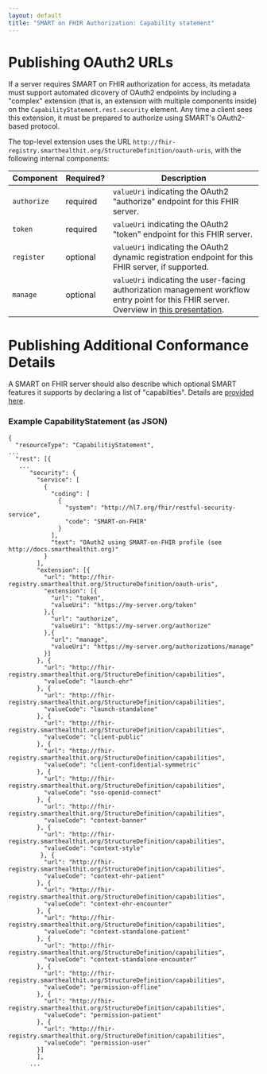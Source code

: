 ```yaml
---
layout: default
title: "SMART on FHIR Authorization: Capability statement"
---
```


# Publishing OAuth2 URLs

If a server requires SMART on FHIR authorization for access, its metadata must
support automated dicovery of OAuth2 endpoints by including a "complex"
extension (that is, an extension with multiple components inside) on the
`CapabilityStatement.rest.security` element. Any time a client sees this extension, it
must be prepared to authorize using SMART's OAuth2-based protocol.

The top-level extension uses the URL
`http://fhir-registry.smarthealthit.org/StructureDefinition/oauth-uris`, with
the following internal components:

<table class="table">
  <thead>
    <th>Component</th>
    <th>Required?</th>
    <th>Description</th>
  </thead>
  <tbody>
    <tr>
      <td><code>authorize</code></td>
      <td><span class="label label-success">required</span></td>
      <td><code>valueUri</code> indicating the OAuth2 "authorize" endpoint for this FHIR server.
      </td>
    </tr>
    <tr>
      <td><code>token</code></td>
      <td><span class="label label-success">required</span></td>
      <td><code>valueUri</code> indicating the OAuth2 "token" endpoint for this FHIR server.</td>
    </tr>
    <tr>
      <td><code>register</code></td>
      <td><span class="label label-default">optional</span></td>
      <td><code>valueUri</code> indicating the OAuth2 dynamic registration endpoint for this FHIR server, if supported.
      </td>
    </tr>
    <tr>
      <td><code>manage</code></td>
      <td><span class="label label-default">optional</span></td>
      <td><code>valueUri</code> indicating the user-facing authorization management workflow entry point for this FHIR server. Overview in <a href="https://drive.google.com/file/d/0BylO-n0_de7gOWxiYkhra2dQRXM/view">this presentation</a>.</td>
    </tr>
  </tbody>
</table>

# Publishing Additional Conformance Details

A SMART on FHIR server should also describe which optional SMART features it
supports by declaring a list of "capabilties". Details are [provided
here](../conformance/).

### Example CapabilityStatement (as JSON)


```
{
  "resourceType": "CapabilitiyStatement", 
...
  "rest": [{
   ...
      "security": {
        "service": [
          {
            "coding": [
              {
                "system": "http://hl7.org/fhir/restful-security-service",
                "code": "SMART-on-FHIR"
              }
            ],
            "text": "OAuth2 using SMART-on-FHIR profile (see http://docs.smarthealthit.org)"
          }
        ],
        "extension": [{
          "url": "http://fhir-registry.smarthealthit.org/StructureDefinition/oauth-uris",
          "extension": [{
            "url": "token",
            "valueUri": "https://my-server.org/token"
          },{
            "url": "authorize",
            "valueUri": "https://my-server.org/authorize"
          },{
            "url": "manage",
            "valueUri": "https://my-server.org/authorizations/manage"
          }]
        }, {
          "url": "http://fhir-registry.smarthealthit.org/StructureDefinition/capabilities",
          "valueCode": "launch-ehr"
        }, {
          "url": "http://fhir-registry.smarthealthit.org/StructureDefinition/capabilities",
          "valueCode": "launch-standalone"
        }, {
          "url": "http://fhir-registry.smarthealthit.org/StructureDefinition/capabilities",
          "valueCode": "client-public"
        }, {
          "url": "http://fhir-registry.smarthealthit.org/StructureDefinition/capabilities",
          "valueCode": "client-confidential-symmetric"
        }, {
          "url": "http://fhir-registry.smarthealthit.org/StructureDefinition/capabilities",
          "valueCode": "sso-openid-connect"
        }, {
          "url": "http://fhir-registry.smarthealthit.org/StructureDefinition/capabilities",
          "valueCode": "context-banner"
        }, {
          "url": "http://fhir-registry.smarthealthit.org/StructureDefinition/capabilities",
          "valueCode": "context-style"
         }, {
          "url": "http://fhir-registry.smarthealthit.org/StructureDefinition/capabilities",
          "valueCode": "context-ehr-patient"
        }, {
          "url": "http://fhir-registry.smarthealthit.org/StructureDefinition/capabilities",
          "valueCode": "context-ehr-encounter"
        }, {
          "url": "http://fhir-registry.smarthealthit.org/StructureDefinition/capabilities",
          "valueCode": "context-standalone-patient"
        }, {
          "url": "http://fhir-registry.smarthealthit.org/StructureDefinition/capabilities",
          "valueCode": "context-standalone-encounter"
        }, {
          "url": "http://fhir-registry.smarthealthit.org/StructureDefinition/capabilities",
          "valueCode": "permission-offline"
        }, {
          "url": "http://fhir-registry.smarthealthit.org/StructureDefinition/capabilities",
          "valueCode": "permission-patient"
        }, {
          "url": "http://fhir-registry.smarthealthit.org/StructureDefinition/capabilities",
          "valueCode": "permission-user"
        }]
        ],
      ...
```

